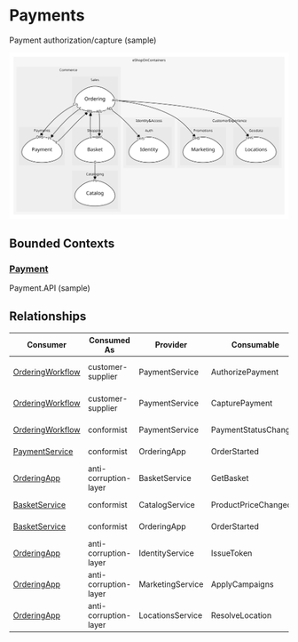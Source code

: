 

# Payments
Payment authorization/capture (sample)

![contextmap](./contextmap.svg)

## Bounded Contexts

### [Payment](boundedcontexts/payment/index.md)
Payment.API (sample)



## Relationships
| Consumer | Consumed As | Provider | Consumable | Provided As |
| --- | --- | --- | --- | --- |
| [OrderingWorkflow](../sales/boundedcontexts/ordering/services/ordering_workflow/index.md) | customer-supplier | PaymentService | AuthorizePayment | open-host-service |
| [OrderingWorkflow](../sales/boundedcontexts/ordering/services/ordering_workflow/index.md) | customer-supplier | PaymentService | CapturePayment | open-host-service |
| [OrderingWorkflow](../sales/boundedcontexts/ordering/services/ordering_workflow/index.md) | conformist | PaymentService | PaymentStatusChanged | published-language |
| [PaymentService](boundedcontexts/payment/services/payment_service/index.md) | conformist | OrderingApp | OrderStarted | published-language |
| [OrderingApp](../sales/boundedcontexts/ordering/services/ordering_app/index.md) | anti-corruption-layer | BasketService | GetBasket | open-host-service |
| [BasketService](../shopping/boundedcontexts/basket/services/basket_service/index.md) | conformist | CatalogService | ProductPriceChanged | published-language |
| [BasketService](../shopping/boundedcontexts/basket/services/basket_service/index.md) | conformist | OrderingApp | OrderStarted | published-language |
| [OrderingApp](../sales/boundedcontexts/ordering/services/ordering_app/index.md) | anti-corruption-layer | IdentityService | IssueToken | open-host-service |
| [OrderingApp](../sales/boundedcontexts/ordering/services/ordering_app/index.md) | anti-corruption-layer | MarketingService | ApplyCampaigns | open-host-service |
| [OrderingApp](../sales/boundedcontexts/ordering/services/ordering_app/index.md) | anti-corruption-layer | LocationsService | ResolveLocation | open-host-service |
	
	
